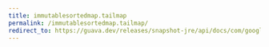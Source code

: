 ```yaml
---
title: immutablesortedmap.tailmap
permalink: /immutablesortedmap.tailmap/
redirect_to: https://guava.dev/releases/snapshot-jre/api/docs/com/google/common/collect/ImmutableSortedMap.html#tailMap-K-
---
```

